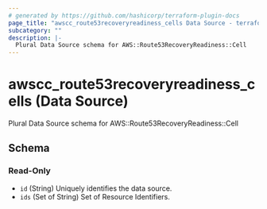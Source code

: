 ```yaml
---
# generated by https://github.com/hashicorp/terraform-plugin-docs
page_title: "awscc_route53recoveryreadiness_cells Data Source - terraform-provider-awscc"
subcategory: ""
description: |-
  Plural Data Source schema for AWS::Route53RecoveryReadiness::Cell
---
```


# awscc_route53recoveryreadiness_cells (Data Source)

Plural Data Source schema for AWS::Route53RecoveryReadiness::Cell



<!-- schema generated by tfplugindocs -->
## Schema

### Read-Only

- `id` (String) Uniquely identifies the data source.
- `ids` (Set of String) Set of Resource Identifiers.
